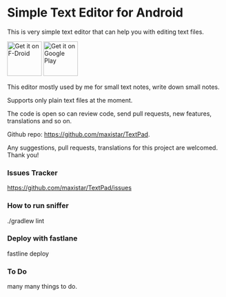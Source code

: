 # Simple Text Editor for Android

This is very simple text editor that can help you with editing text files. 


[<img src="https://fdroid.gitlab.io/artwork/badge/get-it-on.png"
     alt="Get it on F-Droid"
     height="80">](https://f-droid.org/packages/com.maxistar.textpad/)
[<img src="https://play.google.com/intl/en_us/badges/images/generic/en-play-badge.png"
     alt="Get it on Google Play"
     height="80">](https://play.google.com/store/apps/details?id=com.maxistar.textpad)

This editor mostly used by me for small text notes, write down small notes.

Supports only plain text files at the moment.

The code is open so can review code, send pull requests, new features, translations and so on. 

Github repo: https://github.com/maxistar/TextPad.

Any suggestions, pull requests, translations for this project are welcomed. Thank you!

### Issues Tracker

https://github.com/maxistar/TextPad/issues

### How to run sniffer

./gradlew lint

### Deploy with fastlane

fastline deploy

### To Do

many many things to do.


